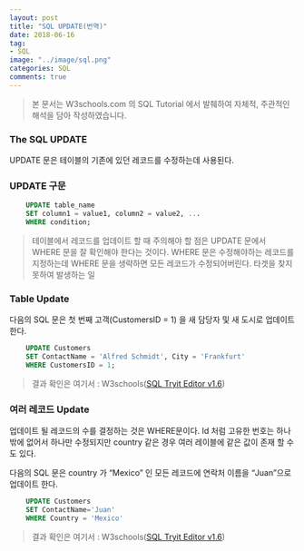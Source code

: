 ```yaml
---
layout: post
title: "SQL UPDATE(번역)"
date: 2018-06-16
tag:
- SQL
image: "../image/sql.png"
categories: SQL
comments: true
---
```

> 본 문서는 W3schools.com 의 SQL Tutorial 에서 발췌하여 자체적, 주관적인 해석을 담아 작성하였습니다.  

### The SQL UPDATE
UPDATE 문은 테이블의 기존에 있던 레코드를 수정하는데 사용된다.

### UPDATE 구문
```sql
	UPDATE table_name
	SET column1 = value1, column2 = value2, ...
	WHERE condition;
```
> 테이블에서 레코드를 업데이트 할 때 주의해야 할 점은 UPDATE 문에서 WHERE 문을 잘 확인해야 한다는 것이다.  WHERE 문은 수정해야하는 레코드를 지정하는데 WHERE 문을 생략하면 모든 레코드가 수정되어버린다. 타겟을 찾지 못하여 발생하는 일  

### Table Update
다음의 SQL 문은 첫 번째 고객(CustomersID = 1) 을 새 담당자 및 새 도시로 업데이트 한다.
```sql
	UPDATE Customers
	SET ContactName = 'Alfred Schmidt', City = 'Frankfurt'
	WHERE CustomersID = 1;
```
> 결과 확인은 여기서 : W3schools([SQL Tryit Editor v1.6](https://www.w3schools.com/sql/trysql.asp?filename=trysql_update_2))  

### 여러 레코드 Update
업데이트 될 레코드의 수를 결정하는 것은 WHERE문이다.
Id 처럼 고유한 번호는 하나밖에 없어서 하나만 수정되지만 country 같은 경우 여러 레이블에 같은 값이 존재 할 수도 있다.

다음의 SQL 문은 country 가 “Mexico” 인 모든 레코드에 연락처 이름을 “Juan”으로 업데이트 한다.
```sql
	UPDATE Customers
	SET ContactName='Juan'
	WHERE Country = 'Mexico'
```
> 결과 확인은 여기서 : W3schools([SQL Tryit Editor v1.6](https://www.w3schools.com/sql/trysql.asp?filename=trysql_update_3))  
